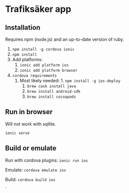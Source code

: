 # Trafiksäker app

## Installation
Requires npm (node.js) and an up-to-date version of ruby. 

1. `npm install -g cordova ionic`
1. `npm install`
1. Add platforms: 
	1. `ionic add platform ios`
	1. `ionic add platform browser`
1. `cordova requirements`
	1. Most likely needed:
	        1. `npm install -g ios-deploy`
		1. `brew cask install java`
		1. `brew install android-sdk`
		1. `brew install cocoapods`

## Run in browser

Will not work with sqllite.

`ionic serve`

## Build or emulate

Run with cordova plugins: `ionic run ios`

Emulate: `cordova emulate ios`

Build: `cordova build ios`

`
